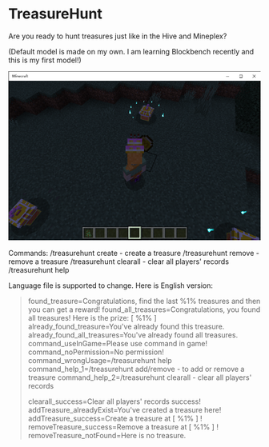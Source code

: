 # TreasureHunt

Are you ready to hunt treasures just like in the Hive and Mineplex?

(Default model is made on my own. I am learning Blockbench recently and this is my first model!)

![](pic/Minecraft%202022_7_8%202_48_17.png)

Commands:
/treasurehunt create - create a treasure
/treasurehunt remove - remove a treasure
/treasurehunt clearall  -  clear all players' records
/treasurehunt help

Language file is supported to change. Here is English version:

> found_treasure=Congratulations, find the last %1% treasures and then you can get a reward!
> found_all_treasures=Congratulations, you found all treasures! Here is the prize: [ %1% ]
> already_found_treasure=You've already found this treasure.
> already_found_all_treasures=You've already found all treasures.
> command_useInGame=Please use command in game!
> command_noPermission=No permission!
> command_wrongUsage=/treasurehunt help
> command_help_1=/treasurehunt add/remove - to add or remove a treasure
> command_help_2=/treasurehunt clearall - clear all players' records
> 
> clearall_success=Clear all players' records success!
> addTreasure_alreadyExist=You've created a treasure here!
> addTreasure_success=Create a treasure at [ %1% ] !
> removeTreasure_success=Remove a treasure at [ %1% ] !
> removeTreasure_notFound=Here is no treasure.
